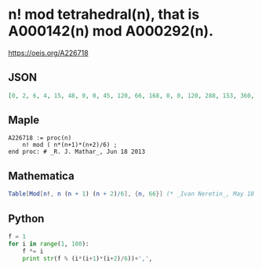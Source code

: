 # n\! mod tetrahedral\(n\), that is A000142\(n\) mod A000292\(n\)\.
https://oeis.org/A226718
## JSON
```JSON
[0, 2, 6, 4, 15, 48, 0, 0, 45, 120, 66, 168, 0, 0, 120, 288, 153, 360, 0, 0, 231, 528, 0, 0, 0, 0, 378, 840, 435, 960, 0, 0, 0, 0, 630, 1368, 0, 0, 780, 1680, 861, 1848, 0, 0, 1035, 2208, 0, 0, 0, 0, 1326, 2808, 0, 0, 0, 0, 1653, 3480, 1770, 3720, 0, 0, 0, 0, 2145, 4488]
```
## Maple
```Maple
A226718 := proc(n)
    n! mod ( n*(n+1)*(n+2)/6) ;
end proc: # _R. J. Mathar_, Jun 18 2013
```
## Mathematica
```Mathematica
Table[Mod[n!, n (n + 1) (n + 2)/6], {n, 66}] (* _Ivan Neretin_, May 18 2015 *)
```
## Python
```Python
f = 1
for i in range(1, 100):
    f *= i
    print str(f % (i*(i+1)*(i+2)/6))+',',
```
